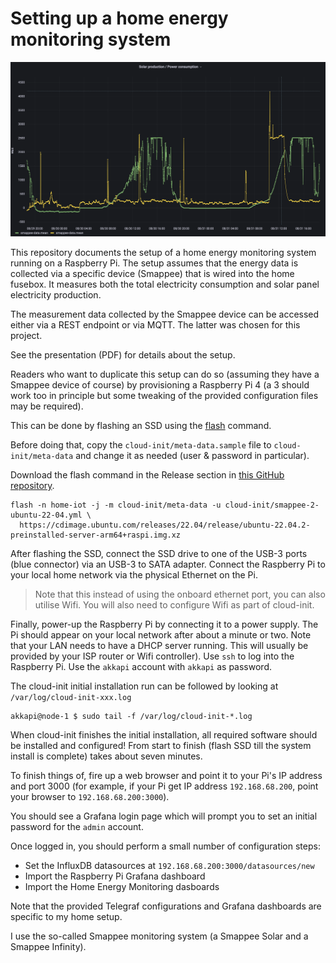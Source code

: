 # Setting up a home energy monitoring system

![dashboard](illustrations/Grafana-solar-dashboard.png)

This repository documents the setup of a home energy monitoring system running
on a Raspberry Pi. The setup assumes that the energy data is collected via a
specific device (Smappee) that is wired into the home fusebox. It measures both
the total electricity consumption and solar panel electricity production.

The measurement data collected by the Smappee device can be accessed either via
a REST endpoint or via MQTT. The latter was chosen for this project.

See the presentation (PDF) for details about the setup.

Readers who want to duplicate this setup can do so (assuming they have a Smappee
device of course) by provisioning a Raspberry Pi 4 (a 3 should work too in principle but some tweaking of the provided configuration files may be required).

This can be done by flashing an SSD using the [flash](https://github.com/eloots/flash) command.

Before doing that, copy the `cloud-init/meta-data.sample` file to `cloud-init/meta-data`
and change it as needed (user & password in particular).

Download the flash command in the Release section in [this GitHub repository](https://github.com/eloots/flash).

```
flash -n home-iot -j -m cloud-init/meta-data -u cloud-init/smappee-2-ubuntu-22-04.yml \
  https://cdimage.ubuntu.com/releases/22.04/release/ubuntu-22.04.2-preinstalled-server-arm64+raspi.img.xz
```


After flashing the SSD, connect the SSD drive to one of the USB-3 ports (blue connector)
via an USB-3 to SATA adapter. Connect the Raspberry Pi to your local home network via the
physical Ethernet on the Pi.

> Note that this instead of using the onboard ethernet port, you can also utilise Wifi.
> You will also need to configure Wifi as part of cloud-init.

Finally, power-up the Raspberry Pi by connecting it to a power supply. The Pi should
appear on your local network after about a minute or two. Note that your LAN needs to
have a DHCP server running. This will usually be provided by your ISP router or Wifi
controller). Use `ssh` to log into the Raspberry Pi. Use the `akkapi` account with `akkapi` as password.

The cloud-init initial installation run can be followed by looking at `/var/log/cloud-init-xxx.log`

```
akkapi@node-1 $ sudo tail -f /var/log/cloud-init-*.log
```

When cloud-init finishes the initial installation, all required software should be
installed and configured! From start to finish (flash SSD till the system install is
complete) takes about seven minutes.

To finish things of, fire up a web browser and point it to your Pi's IP address and port 3000 (for example, if your Pi get IP address `192.168.68.200`, point your browser to 
`192.168.68.200:3000`).

You should see a Grafana login page which will prompt you to set an initial password
for the `admin` account.

Once logged in, you should perform a small number of configuration steps:

- Set the InfluxDB datasources at `192.168.68.200:3000/datasources/new`
- Import the Raspberry Pi Grafana dashboard
- Import the Home Energy Monitoring dasboards

Note that the provided Telegraf configurations and Grafana dashboards are specific
to my home setup.

I use the so-called Smappee monitoring system (a Smappee Solar and a Smappee Infinity).

